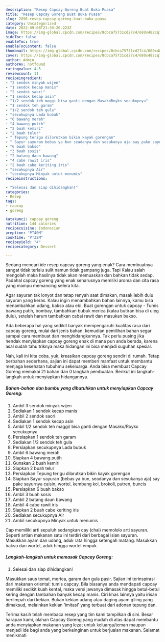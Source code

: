 ```yaml
---
description: "Resep Capcay Goreng Buat Buka Puasa"
title: "Resep Capcay Goreng Buat Buka Puasa"
slug: 2896-resep-capcay-goreng-buat-buka-puasa
category: Uncategorized
date: 2022-09-08T21:30:20.223Z
image: https://img-global.cpcdn.com/recipes/8cbca75731cd27c4/680x482cq70/capcay-goreng-foto-resep-utama.jpg
hideToc: false
enableToc: true
enableTocContent: false
thumbnail: https://img-global.cpcdn.com/recipes/8cbca75731cd27c4/680x482cq70/capcay-goreng-foto-resep-utama.jpg
cover: https://img-global.cpcdn.com/recipes/8cbca75731cd27c4/680x482cq70/capcay-goreng-foto-resep-utama.jpg
author: Admin
authorAv: notfound
ratingvalue: 4.5
reviewcount: 11
recipeingredient:
- "3 sendok minyak wijen"
- "1 sendok kecap manis"
- "2 sendok saori"
- "1 sendok kecap asin"
- "1/2 sendok teh maggi bisa ganti dengan MasakoRoyko secukupnya"
- "1 sendok teh garam"
- "1/2 sendok teh gula"
- "secukupnya Lada bubuk"
- "6 bawang merah"
- "4 bawang putih"
- "2 buah kemiri"
- "2 buah telur"
- " Tepung terigu dilarutkan bikin kayak gorengan"
- " Sayur sayuran bebas ya bun seadanya dan sesukanya aja say pake sayurnya caisin wortel kembang kol brokoli putren buncis"
- "6 buah bakso"
- "3 buah sosis"
- "2 batang daun bawang"
- "4 cabe rawit iris"
- "2 buah cabe keriting iris"
- "secukupnya Air"
- "secukupnya Minyak untuk menumis"
recipeinstructions:

- "Selesai dan siap dihidangkan!"
categories:
- Resep
tags:
- capcay
- goreng

katakunci: capcay goreng 
nutrition: 144 calories
recipecuisine: Indonesian
preptime: "PT40M"
cooktime: "PT32M"
recipeyield: "4"
recipecategory: Dessert

---
```



Sedang mencari ide resep capcay goreng yang enak? Cara membuatnya sangat tidak terlalu sulit namun tidak gampang juga. Tapi Kalau salah mengolah maka hasilnya tidak akan memuaskan dan bahkan tidak sedap. Padahal capcay goreng yang enak seharusnya memiliki aroma dan cita rasa yang mampu memancing selera kita.


Agar sayuran tak lonyot dan tetap renyah saat dimakan, masak lebih dulu sayuran yang keras. Kalau ingin menambahkan bahan lainnya, kamu bisa menambahkan udang, bakso atau ebi. Buat gorengan untuk capcay - Tumis bawang putih, bombay, tambahkan bubuk merica (kalau butiran bisa di uleg dulu), setelah harum tambahkan cabai rawit dan masukan bakso.

Ada beberapa hal yang sedikit banyak mempengaruhi kualitas rasa dari capcay goreng, mulai dari jenis bahan, kemudian pemilihan bahan segar sampai cara membuat dan menghidangkannya. Tak perlu pusing jika hendak menyiapkan capcay goreng enak di mana pun anda berada, karena asal sudah tahu triknya maka hidangan ini bisa menjadi suguhan spesial.


Nah, kali ini kita coba, yuk, kreasikan capcay goreng sendiri di rumah. Tetap berbahan sederhana, sajian ini dapat memberi manfaat untuk membantu menjaga kesehatan tubuhmu sekeluarga. Anda bisa membuat Capcay Goreng memakai 21 bahan dan 0 langkah pembuatan. Berikut ini langkah-langkah untuk menyiapkan hidangannya.

<!--inarticleads1-->

##### Bahan-bahan dan bumbu yang dibutuhkan untuk menyiapkan Capcay Goreng:

1. Ambil 3 sendok minyak wijen
1. Sediakan 1 sendok kecap manis
1. Ambil 2 sendok saori
1. Sediakan 1 sendok kecap asin
1. Ambil 1/2 sendok teh maggi/ bisa ganti dengan Masako/Royko secukupnya
1. Persiapkan 1 sendok teh garam
1. Sediakan 1/2 sendok teh gula
1. Persiapkan secukupnya Lada bubuk
1. Ambil 6 bawang merah
1. Siapkan 4 bawang putih
1. Gunakan 2 buah kemiri
1. Siapkan 2 buah telur
1. Persiapkan  Tepung terigu dilarutkan bikin kayak gorengan
1. Siapkan  Sayur sayuran (bebas ya bun, seadanya dan sesukanya aja) say pake sayurnya caisin, wortel, kembang kol, brokoli, putren, buncis
1. Persiapkan 6 buah bakso
1. Ambil 3 buah sosis
1. Ambil 2 batang daun bawang
1. Ambil 4 cabe rawit iris
1. Siapkan 2 buah cabe keriting iris
1. Sediakan secukupnya Air
1. Ambil secukupnya Minyak untuk menumis


Cap memiliki arti sepuluh sedangkan cay (chai) memololo arti sayuran. Seperti artian makanan satu ini terdiri dari berbagai isian sayuran. Masukkan ayam dan udang, aduk rata hingga setengah matang. Masukkan bakso dan wortel, aduk hingga wortel empuk. 

<!--inarticleads2-->

##### Langkah-langkah untuk memasak Capcay Goreng:


1. Selesai dan siap dihidangkan!

Masukkan saus tomat, merica, garam dan gula pasir. Sajian ini terinspirasi dari makanan oriental: tumis capcay. Bila biasanya anda mendapati capcay memiliki sedikit kuah kental, maka versi jawanya dimasak hingga betul-betul kering dengan tambahan banyak kecap manis. Ciri khas lainnya yaitu irisan berlimpah dari kekian. Bukan kekian udang atau daging ayam giling yang dimaksud, melainkan kekian &#39;imitasi&#39; yang terbuat dari adonan tepung dan. 

Terima kasih telah membaca resep yang tim kami tampilkan di sini. Besar harapan kami, olahan Capcay Goreng yang mudah di atas dapat membantu anda menyiapkan makanan yang lezat untuk keluarga/teman maupun menjadi ide bagi anda yang berkeinginan untuk berjualan makanan. Selamat menikmati
